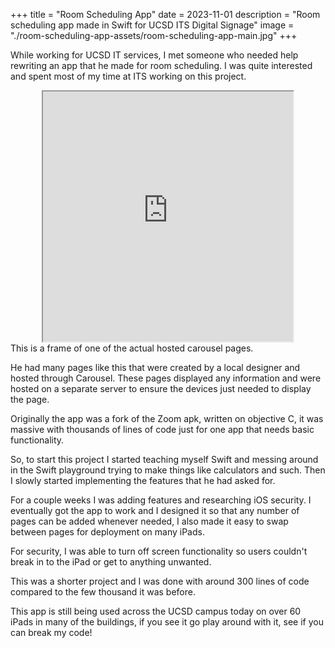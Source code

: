 +++
title = "Room Scheduling App"
date = 2023-11-01
description = "Room scheduling app made in Swift for UCSD ITS Digital Signage"
image = "./room-scheduling-app-assets/room-scheduling-app-main.jpg"
+++

While working for UCSD IT services, I met someone who needed help rewriting an app that he made for
room scheduling. I was quite interested and spent most of my time at ITS working on this project.

<iframe src="https://carousel.ucsd.edu/CarouselWebDisplay/WebDisplay.aspx?ChannelID=204" 
    style="display:block; margin-left:auto; margin-right:auto;"
    width="400"
    height="400"
></iframe>
This is a frame of one of the actual hosted carousel pages.

He had many pages like this that were created by a local designer and hosted through Carousel. These pages
displayed any information and were hosted on a separate server to ensure the devices just needed to display
the page.

Originally the app was a fork of the Zoom apk, written on objective C, it was massive with thousands of lines
of code just for one app that needs basic functionality.

So, to start this project I started teaching myself Swift and messing around in the Swift playground
trying to make things like calculators and such. Then I slowly started implementing the features that he had
asked for. 

For a couple weeks I was adding features and researching iOS security. I eventually got the app to work
and I designed it so that any number of pages can be added whenever needed, I also made it easy to swap
between pages for deployment on many iPads.

For security, I was able to turn off screen functionality so users couldn't break in to the iPad or get to anything
unwanted. 

This was a shorter project and I was done with around 300 lines of code compared to the few thousand 
it was before.

This app is still being used across the UCSD campus today on over 60 iPads in many of the buildings,
if you see it go play around with it, see if you can break my code!


